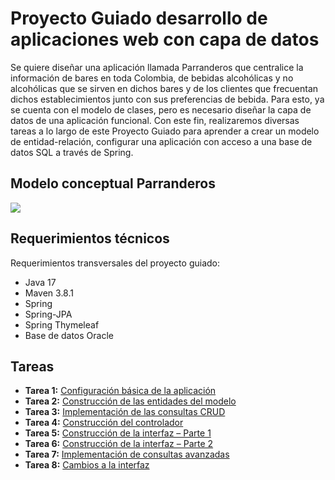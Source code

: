 # Proyecto Guiado desarrollo de aplicaciones web con capa de datos

Se quiere diseñar una aplicación llamada Parranderos que centralice la información de bares en toda Colombia, de bebidas alcohólicas y no alcohólicas que se sirven en dichos bares y de los clientes que frecuentan dichos establecimientos junto con sus preferencias de bebida.
Para esto, ya se cuenta con el modelo de clases, pero es necesario diseñar la capa de datos de una aplicación funcional.
Con este fin, realizaremos diversas tareas a lo largo de este Proyecto Guiado para aprender a crear un modelo de entidad-relación, configurar una aplicación con acceso a una base de datos SQL a través de Spring.


## Modelo conceptual Parranderos
![](https://github.com/DISC-isis2304-ST/Introduccion-a-SQL/blob/ff4e42e9c76930f18648177404b9a1601e38040c/modelos/parranderos_UML.png?raw=true)

## Requerimientos técnicos
Requerimientos transversales del proyecto guiado:
- Java 17
- Maven 3.8.1
- Spring 
- Spring-JPA
- Spring Thymeleaf
- Base de datos Oracle



## Tareas 
- **Tarea 1:** [Configuración básica de la aplicación](tareas/configuracion-basica-aplicacion.md)
- **Tarea 2:** [Construcción de las entidades del modelo](tareas/construccion-entidades-modelo.md)
- **Tarea 3:** [Implementación de las consultas CRUD](https://disc-isis2304-st.github.io/Desarrollo-de-aplicaciones-web-con-capa-de-datos/tareas/tarea4)
- **Tarea 4:** [Construcción del controlador](https://disc-isis2304-st.github.io/Desarrollo-de-aplicaciones-web-con-capa-de-datos/tareas/tarea5)
- **Tarea 5:** [Construcción de la interfaz – Parte 1](https://disc-isis2304-st.github.io/Desarrollo-de-aplicaciones-web-con-capa-de-datos/tareas/tarea6)
- **Tarea 6:** [Construcción de la interfaz – Parte 2](https://disc-isis2304-st.github.io/Desarrollo-de-aplicaciones-web-con-capa-de-datos/tareas/tarea7)
- **Tarea 7:** [Implementación de consultas avanzadas](https://disc-isis2304-st.github.io/Desarrollo-de-aplicaciones-web-con-capa-de-datos/tareas/tarea8)
- **Tarea 8:** [Cambios a la interfaz](https://disc-isis2304-st.github.io/Desarrollo-de-aplicaciones-web-con-capa-de-datos/tareas/tarea10)




